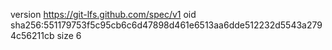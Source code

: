 version https://git-lfs.github.com/spec/v1
oid sha256:551179753f5c95cb6c6d47898d461e6513aa6dde512232d5543a2794c56211cb
size 6
